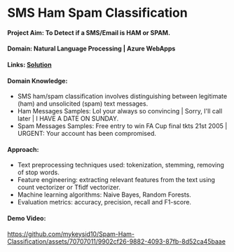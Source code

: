 # SMS Ham Spam Classification

#### Project Aim: To Detect if a SMS/Email is HAM or SPAM.

#### Domain: Natural Language Processing | Azure WebApps

#### Links: [Solution](https://www.kaggle.com/code/mykeysid10/sms-spam-ham-classification-using-nlp)

#### Domain Knowledge:

- SMS ham/spam classification involves distinguishing between legitimate (ham) and unsolicited (spam) text messages.
- Ham Messages Samples: Lol your always so convincing | Sorry, I'll call later | I HAVE A DATE ON SUNDAY.
- Spam Messages Samples: Free entry to win FA Cup final tkts 21st 2005 | URGENT: Your account has been compromised.

#### Approach: 
- Text preprocessing techniques used: tokenization, stemming, removing of stop words.
- Feature engineering: extracting relevant features from the text using count vectorizer or Tfidf vectorizer.
- Machine learning algorithms: Naive Bayes, Random Forests.
- Evaluation metrics: accuracy, precision, recall and F1-score.

#### Demo Video: 

https://github.com/mykeysid10/Spam-Ham-Classification/assets/70707011/9902cf26-9882-4093-87fb-8d52ca45baae

